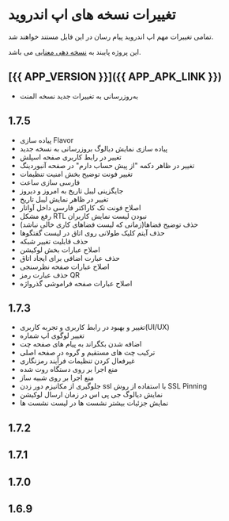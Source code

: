 # تغییرات نسخه های اپ اندروید
تمامی تغییرات مهم اپ اندروید پیام رسان در این فایل مستند خواهند شد.

این پروژه پایبند به  [نسخه دهی معنایی](http://semver.org/) می باشد.


## [{{ APP_VERSION }}]({{ APP_APK_LINK }})
- به‌روزرسانی به تغییرات جدید نسخه المنت

## 1.7.5
- پیاده سازی Flavor
- پیاده سازی نمایش دیالوگ بروزرسانی به نسخه جدید
- تغییر در رابط کاربری صفحه اسپلش 
- تغییر در ظاهر دکمه "از پیش حساب دارم" در صفحه آنبوردینگ
- تغییر فونت توضیح بخش امنیت تنظیمات 
- فارسی سازی ساعت 
- جایگزینی لیبل تاریخ به امروز و دیروز  
- تغییر در ظاهر نمایش لیبل تاریخ 
- اصلاح فونت تک کاراکتر فارسی داخل آواتار 
- رفع مشکل RTL نبودن لیست نمایش کاربران
- حذف توضیح فضاها(زمانی که لیست فضاهای کاری خالی نباشد)
- حذف آیتم کلیک طولانی روی اتاق در لیست گفتگوها
- حذف قابلیت تغییر شبکه
- اصلاح عبارات بخش لوکیشن
- حذف عبارت اضافی برای ایجاد اتاق
- اصلاح عبارات صفحه نظرسنجی
- حذف عبارت رمز QR
- اصلاح عبارات صفحه فراموشی گذرواژه

## 1.7.3
- تغییر و بهبود در رابط کاربری و تجربه کاربری(UI/UX) 
- تغییر لوگوی اپ شماره
- اضافه شدن بکگراند به پیام های صفحه چت 
- ترکیب چت های مستقیم و گروه در صفحه اصلی
- غیرفعال کردن تنظیمات فرآیند رمزنگاری 
- منع اجرا بر روی دستگاه روت شده
- منع اجرا بر روی شبیه ساز
- جلوگیری از مکانیزم دور زدن ssl با استفاده از روش SSL Pinning
- نمایش دیالوگ جی پی اس در زمان ارسال لوکیشن
- نمایش جزئیات بیشتر نشست ها در لیست نشست ها

## 1.7.2

## 1.7.1

## 1.7.0

## 1.6.9


